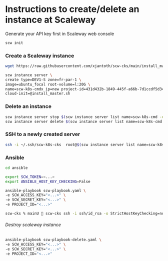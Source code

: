 # Instructions to create/delete an instance at Scaleway

Generate your API key first in Scaleway web console

```bash
scw init 
```

### Create a Scaleway instance

```bash
wget https://raw.githubusercontent.com/xjantoth/scw-cks/main/install_master.sh

scw instance server \
create type=DEV1-S zone=fr-par-1 \
image=ubuntu_focal root-volume=l:20G \
name=scw-k8s-cmdx ip=new project-id=431d432b-1849-445f-a66b-7d1ccdf5d34a \
cloud-init=@install_master.sh
```

### Delete an instance

```bash
scw instance server stop $(scw instance server list name=scw-k8s-cmd -ojson | jq -r '.[].id')
scw instance server delete $(scw instance server list name=scw-k8s-cmd -ojson | jq -r '.[].id')
```


### SSH to a newly created server

```bash
ssh -i ~/.ssh/scw-k8s-cks  root@$(scw instance server list name=scw-k8s-cmd -ojson | jq -r '.[].public_ip.address')
```


### Ansible


```bash
cd ansible

export SCW_TOKEN=<...>
export ANSIBLE_HOST_KEY_CHECKING=False

ansible-playbook scw-playbook.yaml \
-e SCW_ACCESS_KEY="<...>" \
-e SCW_SECRET_KEY="<...>" \
-e PROJECT_ID="<...>"

scw-cks % mainU  scw-cks ssh -i ssh/id_rsa -o StrictHostKeyChecking=no -o PasswordAuthentication=yes -o User='root' -o ConnectTimeout=10 10.40.50.50

```


###### Destroy scaleway instance


```bash
ansible-playbook scw-playbook-delete.yaml \
-e SCW_ACCESS_KEY="<...>" \
-e SCW_SECRET_KEY="<...>" \
-e PROJECT_ID="<...>"

```
